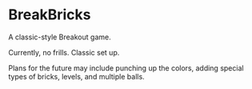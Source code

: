 # BreakBricks

A classic-style Breakout game.

Currently, no frills. Classic set up. 

Plans for the future may include punching up the colors, adding special types of bricks, levels, and multiple balls.